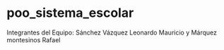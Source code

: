 # poo_sistema_escolar
Integrantes del Equipo: Sánchez Vázquez Leonardo Mauricio y Márquez montesinos Rafael

